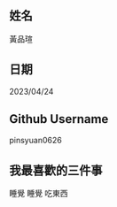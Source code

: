 姓名
----
黃品瑄

日期
----
2023/04/24

Github Username
---------------
pinsyuan0626

我最喜歡的三件事
---------------
睡覺
睡覺
吃東西